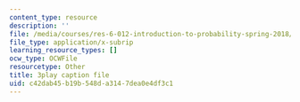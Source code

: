 ```yaml
---
content_type: resource
description: ''
file: /media/courses/res-6-012-introduction-to-probability-spring-2018/c42dab45b19b548da3147dea0e4df3c1_KPF8owESMdo.vtt
file_type: application/x-subrip
learning_resource_types: []
ocw_type: OCWFile
resourcetype: Other
title: 3play caption file
uid: c42dab45-b19b-548d-a314-7dea0e4df3c1
---
```

